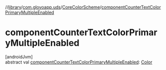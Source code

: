 //[library](../../../index.md)/[com.glovoapp.uds](../index.md)/[CoreColorScheme](index.md)/[componentCounterTextColorPrimaryMultipleEnabled](component-counter-text-color-primary-multiple-enabled.md)

# componentCounterTextColorPrimaryMultipleEnabled

[androidJvm]\
abstract val [componentCounterTextColorPrimaryMultipleEnabled](component-counter-text-color-primary-multiple-enabled.md): [Color](https://developer.android.com/reference/kotlin/androidx/compose/ui/graphics/Color.html)
